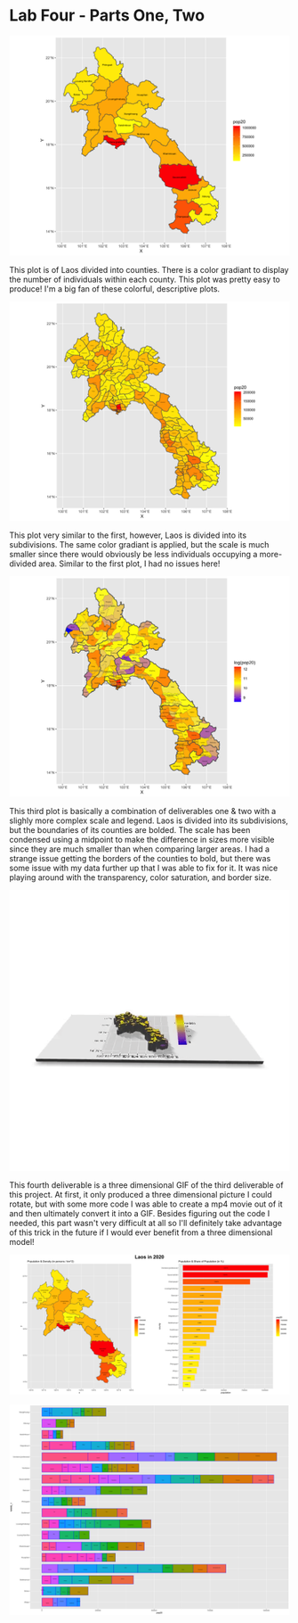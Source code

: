 # Lab Four - Parts One, Two

![](lao_pop20.png)

This plot is of Laos divided into counties. There is a color gradiant to display the number of individuals within each county. This plot was pretty easy to produce! I'm a big fan of these colorful, descriptive plots.

![](lao_pop20_adm2.png)

This plot very similar to the first, however, Laos is divided into its subdivisions. The same color gradiant is applied, but the scale is much smaller since there would obviously be less individuals occupying a more-divided area. Similar to the first plot, I had no issues here!

![](lao_pop20_two.png)

This third plot is basically a combination of deliverables one & two with a slighly more complex scale and legend. Laos is divided into its subdivisions, but the boundaries of its counties are bolded. The scale has been condensed using a midpoint to make the difference in sizes more visible since they are much smaller than when comparing larger areas. I had a strange issue getting the borders of the counties to bold, but there was some issue with my data further up that I was able to fix for it. It was nice playing around with the transparency, color saturation, and border size.

![](laos.gif)

This fourth deliverable is a three dimensional GIF of the third deliverable of this project. At first, it only produced a three dimensional picture I could rotate, but with some more code I was able to create a mp4 movie out of it and then ultimately convert it into a GIF. Besides figuring out the code I needed, this part wasn't very difficult at all so I'll definitely take advantage of this trick in the future if I would ever benefit from a three dimensional model!

![](laos1.png)



![](lao_adm2_bp.png)
